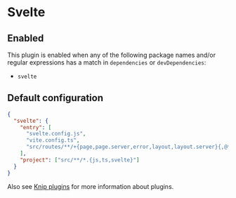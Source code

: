 # Svelte

## Enabled

This plugin is enabled when any of the following package names and/or regular expressions has a match in `dependencies`
or `devDependencies`:

- `svelte`

## Default configuration

```json
{
  "svelte": {
    "entry": [
      "svelte.config.js",
      "vite.config.ts",
      "src/routes/**/+{page,page.server,error,layout,layout.server}{,@*}.{js,ts,svelte}"
    ],
    "project": ["src/**/*.{js,ts,svelte}"]
  }
}
```

Also see [Knip plugins][1] for more information about plugins.

[1]: https://github.com/webpro/knip/blob/main/README.md#plugins
